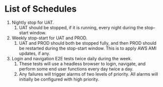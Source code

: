 # List of Schedules

1. Nightly stop for UAT.
   1. UAT should be stopped, if it is running, every night during the stop-start window.
2. Weekly stop-start for UAT and PROD.
   1. UAT and PROD should both be stopped fully, and then PROD should be restarted during the stop-start window. This is to apply AWS AMI updates, if any.
3. Login and navigation E2E tests twice daily during the week.
   1. These tests will use a headless browser to login, navigate, and perform some end user functions every day twice a day.
   2. Any failures will trigger alarms of two levels of priority. All alarms will initially be configured with high priority.